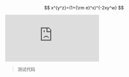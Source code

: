 $$ x^{y^z}=(1+{\rm e}^x)^{-2xy^w} $$

![equation](http://www.sciweavers.org/tex2img.php?eq=1%2Bsin%28mc%5E2%29&bc=White&fc=Black&im=jpg&fs=12&ff=arev&edit=)

> 测试代码
